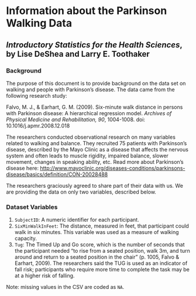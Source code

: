 Information about the Parkinson Walking Data
================
## *Introductory Statistics for the Health Sciences*, by Lise DeShea and Larry E. Toothaker

### Background
The purpose of this document is to provide background on the data set on walking and people with Parkinson’s disease.  The data came from the following research study:

Falvo, M. J., & Earhart, G. M. (2009).  Six-minute walk distance in persons with Parkinson disease:  A hierarchical regression model.  *Archives of Physical Medicine and Rehabilitation, 90*, 1004-1008.  doi: 10.1016/j.apmr.2008.12.018

The researchers conducted observational research on many variables related to walking and balance.  They recruited 75 patients with Parkinson’s disease, described by the Mayo Clinic as a disease that affects the nervous system and often leads to muscle rigidity, impaired balance, slower movement, changes in speaking ability, etc.  Read more about Parkinson’s disease here: http://www.mayoclinic.org/diseases-conditions/parkinsons-disease/basics/definition/CON-20028488

The researchers graciously agreed to share part of their data with us.  We are providing the data on only two variables, described below.

### Dataset Variables
 1. `SubjectID`:  A numeric identifier for each participant.
 2. `SixMinWalkInFeet`:  The distance, measured in feet, that participant could walk in six minutes.  This variable was used as a measure of walking capacity.
 3. `Tug`:  The Timed Up and Go score, which is the number of seconds that the participant needed “to rise from a seated position, walk 3m, and turn around and return to a seated position in the chair” (p. 1005, Falvo & Earhart, 2009).  The researchers said the TUG is used as an indicator of fall risk; participants who require more time to complete the task may be at a higher risk of falling.

Note: missing values in the CSV are coded as `NA`.
